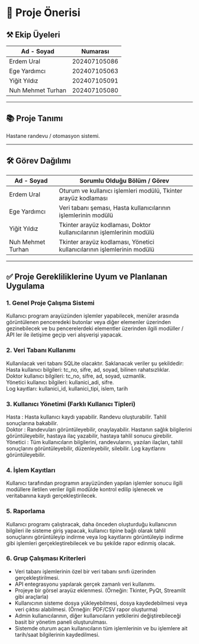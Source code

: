 
# 📄 Proje Önerisi

  

## ⚒️ Ekip Üyeleri

  

| Ad - Soyad |  Numarası |
|----------------------|-------------------|
| Erdem Ural           | 202407105086          |
| Ege Yardımcı           | 202407105063          |
| Yiğit Yıldız           | 202407105091          |
| Nuh Mehmet Turhan           | 202407105080          |

  

---

  

## 📚 Proje Tanımı

  

Hastane randevu / otomasyon sistemi.

  

---

  

## 🛠️ Görev Dağılımı

  

| Ad - Soyad | Sorumlu Olduğu Bölüm / Görev       |
|----------------------|------------------------------------|
| Erdem Ural           | Oturum ve kullanıcı işlemleri modülü, Tkinter arayüz kodlaması |
| Ege Yardımcı           | Veri tabanı şeması, Hasta kullanıcılarının işlemlerinin modülü |
| Yiğit Yıldız           | Tkinter arayüz kodlaması, Doktor kullanıcılarının işlemlerinin modülü |
| Nuh Mehmet Turhan           | Tkinter arayüz kodlaması, Yönetici kullanıcılarının işlemlerinin modülü |

  

---

  

## ✅ Proje Gerekliliklerine Uyum ve Planlanan Uygulama

  


  

### 1. Genel Proje Çalışma Sistemi

Kullanıcı program arayüzünden işlemler yapabilecek, menüler arasında görüntülenen penceredeki butonlar veya diğer elemenler üzerinden gezinebilecek ve bu pencerelerdeki elementler üzerinden ilgili modüller / API ler ile iletişime geçip veri alışverişi yapacak.

  

### 2. Veri Tabanı Kullanımı

Kullanılacak veri tabanı SQLite olacaktır. Saklanacak veriler şu şekildedir:\
Hasta kullanıcı bilgileri: tc_no, sifre, ad, soyad, bilinen rahatsızlıklar.\
Doktor kullanıcı bilgileri: tc_no, sifre, ad, soyad, uzmanlik.\
Yönetici kullanıcı bilgileri: kullanici_adi, sifre.\
Log kayıtları: kullanici_id, kullanici_tipi, islem, tarih

  

### 3. Kullanıcı Yönetimi (Farklı Kullanıcı Tipleri)

Hasta : Hasta kullanıcı kaydı yapabilir. Randevu oluşturabilir. Tahlil sonuçlarına bakabilir.\
Doktor : Randevuları görüntüleyebilir, onaylayabilir. Hastanın sağlık bilgilerini görüntüleyebilir, hastaya ilaç yazabilir, hastaya tahlil sonucu girebilir.\
Yönetici : Tüm kullanıcıların bilgilerini, randevularını, yazılan ilaçları, tahlil sonuçlarını görüntüleyebilir, düzenleyebilir, silebilir. Log kayıtlarını görüntüleyebilir.



### 4. İşlem Kayıtları

Kullanıcı tarafından programın arayüzünden yapılan işlemler sonucu ilgili modüllere iletilen veriler ilgili modülde kontrol edilip işlenecek ve veritabanına kaydı gerçekleştirilecek.
  


### 5. Raporlama

Kullanıcı programı çalıştıracak, daha önceden oluşturduğu kullanıcının bilgileri ile sisteme giriş yapacak, kullanıcı tipine bağlı olarak tahlil sonuçlarını görüntüleyip indirme veya log kayıtlarını görüntüleyip indirme gibi işlemleri gerçekleştirebilecek ve bu şekilde rapor edinmiş olacak.


### 6. Grup Çalışması Kriterleri

- Veri tabanı işlemlerinin özel bir veri tabanı sınıfı üzerinden gerçekleştirilmesi.
- API entegrasyonu yapılarak gerçek zamanlı veri kullanımı.
- Projeye bir görsel arayüz eklenmesi. (Örneğin: Tkinter, PyQt, Streamlit gibi araçlarla)
- Kullanıcının sisteme dosya yükleyebilmesi, dosya kaydedebilmesi veya veri çıktısı alabilmesi. (Örneğin: PDF/CSV rapor oluşturma)
- Admin kullanıcılarının, diğer kullanıcıların yetkilerini değiştirebileceği basit bir yönetim paneli oluşturulması.
- Sistemde oturum açan kullanıcıların tüm işlemlerinin ve bu işlemlere ait tarih/saat bilgilerinin kaydedilmesi.
